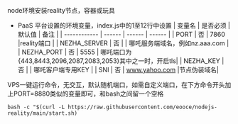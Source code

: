 node环境安装reality节点，容器或玩具

* PaaS 平台设置的环境变量，index.js中的1至12行中设置
  | 变量名        | 是否必须 | 默认值 | 备注 |
  | ------------ | ------ | ------ | ------ |
  | PORT         | 否 |  7860  |reality端口     |
  | NEZHA_SERVER | 否 |        | 哪吒服务端域名，例如nz.aaa.com    |
  | NEZHA_PORT   | 否 |  5555  | 哪吒端口为{443,8443,2096,2087,2083,2053}其中之一时，开启tls|
  | NEZHA_KEY    | 否 |        | 哪吒客户端专用KEY                |
  | SNI          | 否 | www.yahoo.com     |节点伪装域名|


VPS一键运行命令，无交互，默认随机端口，如需自定义端口，在下方命令开头加上PORT=8880类似的变量即可，和bash之间留一个空格
```
bash -c "$(curl -L https://raw.githubusercontent.com/eooce/nodejs-reality/main/start.sh)
```
